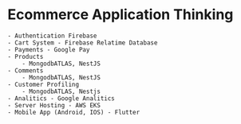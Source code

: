 # Ecommerce Application Thinking
    - Authentication Firebase
    - Cart System - Firebase Relatime Database
    - Payments - Google Pay
    - Products 
        - MongodbATLAS, NestJS
    - Comments 
        - MongodbATLAS, NestJS
    - Customer Profiling
        - MongodbATLAS, Nestjs
    - Analitics - Google Analitics
    - Server Hosting - AWS EKS
    - Mobile App (Android, IOS) - Flutter

